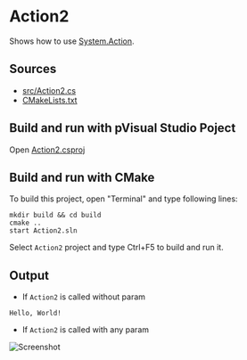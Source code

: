 # Action2

Shows how to use [System.Action](https://learn.microsoft.com/en-us/dotnet/api/system.action). 

## Sources

* [src/Action2.cs](src/Action2.cs)
* [CMakeLists.txt](CMakeLists.txt)

## Build and run with pVisual Studio Poject

Open [Action2.csproj](Action2.csproj)

## Build and run with CMake

To build this project, open "Terminal" and type following lines:

```batch
mkdir build && cd build
cmake ..
start Action2.sln
```

Select `Action2` project and type Ctrl+F5 to build and run it.

## Output

* If `Action2` is called without param

```
Hello, World!
```

* If `Action2` is called with any param

![Screenshot](../../../docs/Pictures/mscorelib/Action2.png)
